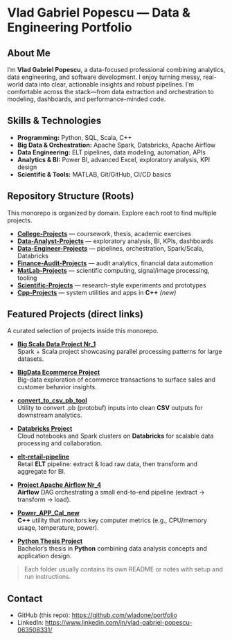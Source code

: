 ﻿# Vlad Gabriel Popescu — Data & Engineering Portfolio

## About Me
I’m **Vlad Gabriel Popescu**, a data-focused professional combining analytics, data engineering, and software development. I enjoy turning messy, real-world data into clear, actionable insights and robust pipelines. I’m comfortable across the stack—from data extraction and orchestration to modeling, dashboards, and performance-minded code.

## Skills & Technologies
- **Programming:** Python, SQL, Scala, C++
- **Big Data & Orchestration:** Apache Spark, Databricks, Apache Airflow
- **Data Engineering:** ELT pipelines, data modeling, automation, APIs
- **Analytics & BI:** Power BI, advanced Excel, exploratory analysis, KPI design
- **Scientific & Tools:** MATLAB, Git/GitHub, CI/CD basics

## Repository Structure (Roots)
This monorepo is organized by domain. Explore each root to find multiple projects.

- **[College-Projects](College-Projects/)** — coursework, thesis, academic exercises
- **[Data-Analyst-Projects](Data-Analyst-Projects/)** — exploratory analysis, BI, KPIs, dashboards
- **[Data-Engineer-Projects](Data-Engineer-Projects/)** — pipelines, orchestration, Spark/Scala, Databricks
- **[Finance-Audit-Projects](Finance-Audit-Projects/)** — audit analytics, financial data automation
- **[MatLab-Projects](MatLab-Projects/)** — scientific computing, signal/image processing, tooling
- **[Scientific-Projects](Scientific-Projects/)** — research-style experiments and prototypes
- **[Cpp-Projects](Cpp-Projects/)** — system utilities and apps in **C++** *(new)*

## Featured Projects (direct links)
A curated selection of projects inside this monorepo.

- **[Big Scala Data Project Nr_1](Data-Engineer-Projects/Big-Scala-Data-Project-Nr_1/)**  
  Spark + Scala project showcasing parallel processing patterns for large datasets.

- **[BigData Ecommerce Project](Data-Engineer-Projects/BigData-Ecommerce-Project/)**  
  Big-data exploration of ecommerce transactions to surface sales and customer behavior insights.

- **[convert_to_csv_pb_tool](Data-Engineer-Projects/convert_to_csv_pb_tool/)**  
  Utility to convert .pb (protobuf) inputs into clean **CSV** outputs for downstream analytics.

- **[Databricks Project](Data-Engineer-Projects/Databricks-Project/)**  
  Cloud notebooks and Spark clusters on **Databricks** for scalable data processing and collaboration.

- **[elt-retail-pipeline](Data-Engineer-Projects/elt-retail-pipeline/)**  
  Retail **ELT** pipeline: extract & load raw data, then transform and aggregate for BI.

- **[Project Apache Airflow Nr_4](Data-Engineer-Projects/Project-Apache-Airflow-Nr_4/)**  
  **Airflow** DAG orchestrating a small end-to-end pipeline (extract → transform → load).

- **[Power_APP_Cal_new](Cpp-Projects/Power_APP_Cal_new/)**  
  **C++** utility that monitors key computer metrics (e.g., CPU/memory usage, temperature, power).

- **[Python Thesis Project](College-Projects/Python-Proiect-Licenta-Popescu-Vlad/)**  
  Bachelor’s thesis in **Python** combining data analysis concepts and application design.

> Each folder usually contains its own README or notes with setup and run instructions.

## Contact
- GitHub (this repo): https://github.com/wladone/portfolio  
- LinkedIn: https://www.linkedin.com/in/vlad-gabriel-popescu-063508331/
